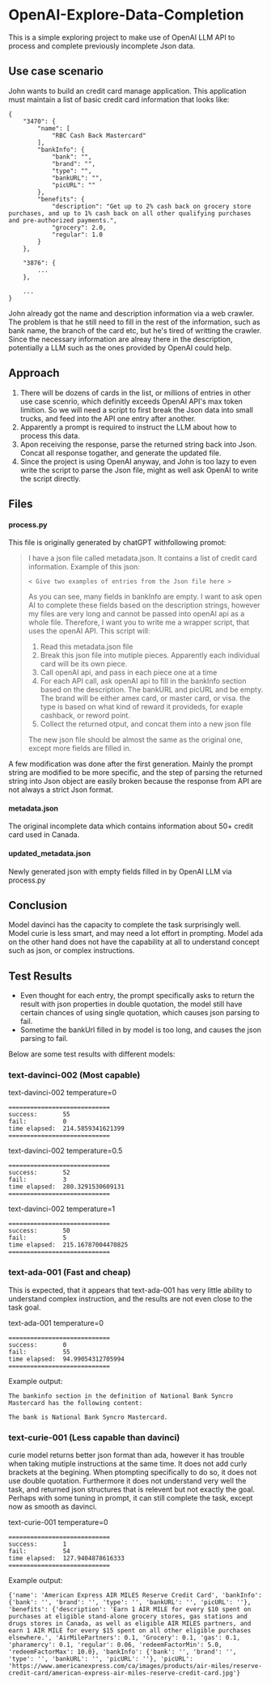 # OpenAI-Explore-Data-Completion

This is a simple exploring project to make use of OpenAI LLM API to process and complete previously incomplete Json data.

## Use case scenario

John wants to build an credit card manage application. This application must maintain a list of basic credit card information that looks like:

```
{
    "3470": {
        "name": [
            "RBC Cash Back Mastercard"
        ],
        "bankInfo": {
            "bank": "",
            "brand": "",
            "type": "",
            "bankURL": "",
            "picURL": ""
        },
        "benefits": {
            "description": "Get up to 2% cash back on grocery store purchases, and up to 1% cash back on all other qualifying purchases and pre-authorized payments.",
            "grocery": 2.0,
            "regular": 1.0
        }
    },
    
    "3876": {
        ...
    },
    
    ...
}
```
John already got the name and description information via a web crawler. The problem is that he still need to fill in the rest of the information, such as bank name, the branch of the card etc, but he's tired of writting the crawler. Since the necessary information are alreay there in the description, potentially a LLM such as the ones provided by OpenAI could help.

## Approach

1. There will be dozens of cards in the list, or millions of entries in other use case scenrio, which definitly exceeds OpenAI API's max token limition. So we will need a script to first break the Json data into small trucks, and feed into the API one entry after another.
2. Apparently a prompt is required to instruct the LLM about how to process this data.
3. Apon receiving the response, parse the returned string back into Json. Concat all response togather, and generate the updated file.
4. Since the project is using OpenAI anyway, and John is too lazy to even write the script to parse the Json file, might as well ask OpenAI to write the script directly.

## Files

#### process.py
This file is originally generated by chatGPT withfollowing promot:
> I have a json file called metadata.json. It contains a list of credit card information. Example of this json:
>
> ```< Give two examples of entries from the Json file here >```
>
> As you can see, many fields in bankInfo are empty. I want to ask open AI to complete these fields based on the description strings, however my files are very long and cannot be passed into openAI api as a whole file. Therefore, I want you to write me a wrapper script, that uses the openAI API. This script will:
>
> 1. Read this metadata.json file
> 2. Break this json file into mutiple pieces. Apparently each individual card will be its own piece.
> 3. Call openAI api, and pass in each piece one at a time
> 4. For each API call, ask openAI api to fill in the bankInfo section based on the description. The bankURL and picURL and be empty. The brand will be either amex card, or master card, or visa. the type is based on what kind of reward it provideds, for exaple cashback, or reword point.
> 5. Collect the returned otput, and concat them into a new json file
>
> The new json file should be almost the same as the original one, except more fields are filled in.

A few modification was done after the first generation. Mainly the prompt string are modified to be more specific, and the step of parsing the returned string into Json object are easily broken because the response from API are not always a strict Json format.

#### metadata.json

The original incomplete data which contains information about 50+ credit card used in Canada.

#### updated_metadata.json

Newly generated json with empty fields filled in by OpenAI LLM via process.py 

## Conclusion

Model davinci has the capacity to complete the task surprisingly well.
Model curie is less smart, and may need a lot effort in prompting.
Model ada on the other hand does not have the capability at all to understand concept such as json, or complex instructions.

## Test Results

- Even thought for each entry, the prompt specifically asks to return the result with json properties in double quotation, the model still have certain chances of using single quotation, which causes json parsing to fail.
- Sometime the bankUrl filled in by model is too long, and causes the json parsing to fail.

Below are some test results with different models:

### text-davinci-002 (Most capable)

text-davinci-002 temperature=0
```
============================
success:       55
fail:          0
time elapsed:  214.5859341621399
============================
```

text-davinci-002 temperature=0.5
```
============================
success:       52
fail:          3
time elapsed:  280.3291530609131
============================
```

text-davinci-002 temperature=1
```
============================
success:       50
fail:          5
time elapsed:  215.16787004470825
============================
```

### text-ada-001 (Fast and cheap)

This is expected, that it appears that text-ada-001 has very little ability to understand complex instruction, and the results are not even close to the task goal.

text-ada-001 temperature=0
```
============================
success:       0
fail:          55
time elapsed:  94.99054312705994
============================
```
Example output:
```
The bankinfo section in the definition of National Bank Syncro Mastercard has the following content:

The bank is National Bank Syncro Mastercard.
```

### text-curie-001 (Less capable than davinci)

curie model returns better json format than ada, however it has trouble when taking mutiple instructions at the same time. It does not add curly brackets at the begining. When ptompting specifically to do so, it does not use double quotation. Furthermore it does not understand very well the task, and returned json structures that is relevent but not exactly the goal. Perhaps with some tuning in prompt, it can still complete the task, except now as smooth as davinci.

text-curie-001 temperature=0
```
============================
success:       1
fail:          54
time elapsed:  127.9404878616333
============================
```

Example output:
```
{'name': 'American Express AIR MILES Reserve Credit Card', 'bankInfo': {'bank': '', 'brand': '', 'type': '', 'bankURL': '', 'picURL': ''}, 'benefits': {'description': 'Earn 1 AIR MILE for every $10 spent on purchases at eligible stand-alone grocery stores, gas stations and drugs stores in Canada, as well as eligible AIR MILES partners, and earn 1 AIR MILE for every $15 spent on all other eligible purchases elsewhere.', 'AirMilePartners': 0.1, 'Grocery': 0.1, 'gas': 0.1, 'pharamercy': 0.1, 'regular': 0.06, 'redeemFactorMin': 5.0, 'redeemFactorMax': 10.0}, 'bankInfo': {'bank': '', 'brand': '', 'type': '', 'bankURL': '', 'picURL': ''}, 'picURL': 'https://www.americanexpress.com/ca/images/products/air-miles/reserve-credit-card/american-express-air-miles-reserve-credit-card.jpg'}
```
